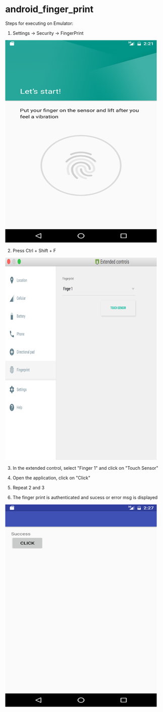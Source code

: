 # android_finger_print


Steps for executing on Emulator:

1. Settings -> Security -> FingerPrint
<img src="/1.png" height="640" width="480"/>

2. Press Ctrl + Shift + F
<img src="/2.png" height="640" width="480"/>

3. In the extended control, select "Finger 1" and click on "Touch Sensor" 

4. Open the application, click on "Click"

5. Repeat 2 and 3

6. The finger print is authenticated and sucess or error msg is displayed
<img src="/3.png" height="640" width="480"/>
